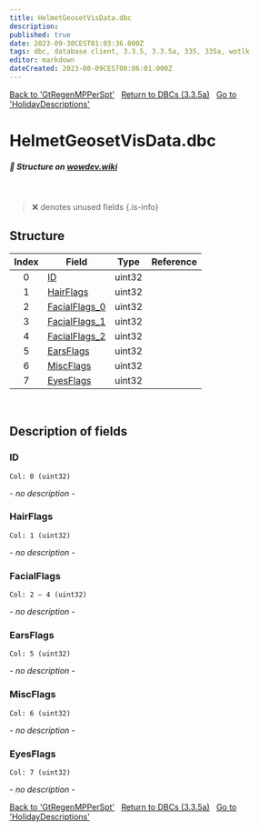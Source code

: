 ```yaml
---
title: HelmetGeosetVisData.dbc
description:
published: true
date: 2023-09-30CEST01:03:36.000Z
tags: dbc, database client, 3.3.5, 3.3.5a, 335, 335a, wotlk
editor: markdown
dateCreated: 2023-08-09CEST00:06:01.000Z
---
```

<a href="https://trinitycore.info/files/DBC/335/gtregenmpperspt" class="mt-5 v-btn v-btn--depressed v-btn--flat v-btn--outlined theme--light v-size--default darkblue--text text--lighten-3"><span class="v-btn__content"><i aria-hidden="true" class="v-icon notranslate v-icon--left mdi mdi-arrow-left theme--light"></i><span>Back to 'GtRegenMPPerSpt'</span></span></a>&nbsp;&nbsp;&nbsp;<a href="https://trinitycore.info/files/DBC/335/DBC" class="mt-5 v-btn v-btn--depressed v-btn--flat v-btn--outlined theme--light v-size--default darkblue--text text--lighten-3"><span class="v-btn__content"><i aria-hidden="true" class="v-icon notranslate v-icon--left mdi mdi-home-outline theme--light"></i><span>Return to DBCs (3.3.5a)</span></span></a>&nbsp;&nbsp;&nbsp;<a href="https://trinitycore.info/files/DBC/335/holidaydescriptions" class="mt-5 v-btn v-btn--depressed v-btn--flat v-btn--outlined theme--light v-size--default darkblue--text text--lighten-3"><span class="v-btn__content"><span>Go to 'HolidayDescriptions'</span><i aria-hidden="true" class="v-icon notranslate v-icon--right mdi mdi-arrow-right theme--light"></i></span></a>

# HelmetGeosetVisData.dbc
##### :pencil: Structure on [wowdev.wiki](https://wowdev.wiki/DB/HelmetGeosetVisData)
&nbsp;

> :x: denotes unused fields
{.is-info}


## Structure

| Index | Field | Type | Reference |
| :---: | --- | :---: | --- |
| 0 | [ID](#id-alt) | uint32 |  |
| 1 | [HairFlags](#hairflags) | uint32 |  |
| 2 | [FacialFlags_0](#facialflags) | uint32 |  |
| 3 | [FacialFlags_1](#facialflags) | uint32 |  |
| 4 | [FacialFlags_2](#facialflags) | uint32 |  |
| 5 | [EarsFlags](#earsflags) | uint32 |  |
| 6 | [MiscFlags](#miscflags) | uint32 |  |
| 7 | [EyesFlags](#eyesflags) | uint32 |  |
&nbsp;
## Description of fields

### ID <!-- {#id-alt} -->
<code>Col: 0 (uint32)</code>

*- no description -*
&nbsp;

### HairFlags
<code>Col: 1 (uint32)</code>

*- no description -*
&nbsp;

### FacialFlags
<code>Col: 2 &ndash; 4 (uint32)</code>

*- no description -*
&nbsp;

### EarsFlags
<code>Col: 5 (uint32)</code>

*- no description -*
&nbsp;

### MiscFlags
<code>Col: 6 (uint32)</code>

*- no description -*
&nbsp;

### EyesFlags
<code>Col: 7 (uint32)</code>

*- no description -*
&nbsp;

<a href="https://trinitycore.info/files/DBC/335/gtregenmpperspt" class="mt-5 v-btn v-btn--depressed v-btn--flat v-btn--outlined theme--light v-size--default darkblue--text text--lighten-3"><span class="v-btn__content"><i aria-hidden="true" class="v-icon notranslate v-icon--left mdi mdi-arrow-left theme--light"></i><span>Back to 'GtRegenMPPerSpt'</span></span></a>&nbsp;&nbsp;&nbsp;<a href="https://trinitycore.info/files/DBC/335/DBC" class="mt-5 v-btn v-btn--depressed v-btn--flat v-btn--outlined theme--light v-size--default darkblue--text text--lighten-3"><span class="v-btn__content"><i aria-hidden="true" class="v-icon notranslate v-icon--left mdi mdi-home-outline theme--light"></i><span>Return to DBCs (3.3.5a)</span></span></a>&nbsp;&nbsp;&nbsp;<a href="https://trinitycore.info/files/DBC/335/holidaydescriptions" class="mt-5 v-btn v-btn--depressed v-btn--flat v-btn--outlined theme--light v-size--default darkblue--text text--lighten-3"><span class="v-btn__content"><span>Go to 'HolidayDescriptions'</span><i aria-hidden="true" class="v-icon notranslate v-icon--right mdi mdi-arrow-right theme--light"></i></span></a>
